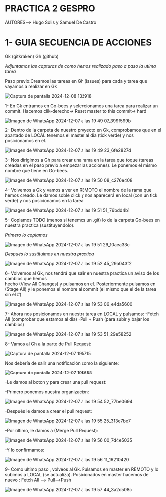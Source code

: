 # PRACTICA 2 GESPRO

AUTORES--> Hugo Solis y Samuel De Castro

# 1- GUIA SECUENCIA DE ACCIONES

Gk (gitkraken)
Gh (github)

*Adjuntamos las capturas de como hemos realizado paso a paso la utima tarea*

Paso previo:Creamos las tareas en Gh (issues) para cada y tarea que vayamos a realizar en Gk

![Captura de pantalla 2024-12-08 132918](https://github.com/user-attachments/assets/3f04ce42-2968-460a-8ec2-2f8d9ab75197)


1- En Gk entramos en Go-bees y seleccionamos una tarea para realizar un commit.
   Hacemos clik-derecho-> Reset master to this commit-> hard
  

![Imagen de WhatsApp 2024-12-07 a las 19 49 07_399f599b](https://github.com/user-attachments/assets/a49fda2c-ad4d-47d4-b835-a4b5799aae7b)


2- Dentro de la carpeta de nuestro proyecto en Gk, comprobamos que en el apartado de LOCAL tenemos el master al dia (tick verde) y nos posicionamos en el.


![Imagen de WhatsApp 2024-12-07 a las 19 49 23_6fe2827d](https://github.com/user-attachments/assets/41108f0f-2b14-4ce1-b1bd-b02871ea161b)


3- Nos dirigimos a Gh para crear una rama en la tarea que toque (tareas creadas en el paso previo a empezar las acciones). Le ponemos el mismo nombre que tiene en Go-bees.


![Imagen de WhatsApp 2024-12-07 a las 19 50 08_c276e408](https://github.com/user-attachments/assets/8d14b2bd-7c2d-4d42-b5ae-c3e119720245)


4- Volvemos a Gk y vamos a ver en REMOTO el nombre de la rama que hemos creado. 
  Le damos soble click y nos aparecerá en local (con un tick verde) y
  nos posicionamos en la tarea


![Imagen de WhatsApp 2024-12-07 a las 19 51 51_76bdd4b1](https://github.com/user-attachments/assets/93be37f0-5968-44e6-972d-2dfd9b90e00f)


5- Copiamos TODO (menos si tenemos un .git) lo de la carpeta Go-bees en nuestra practica (sustituyendolo).

*Primero lo copiamos*

![Imagen de WhatsApp 2024-12-07 a las 19 51 29_10aea33c](https://github.com/user-attachments/assets/58f9ccd8-8369-4474-951a-76c4494dbf59)

*Después lo sustituimos en nuestra practica*

![Imagen de WhatsApp 2024-12-07 a las 19 52 45_29a043f2](https://github.com/user-attachments/assets/1317b6f9-3478-41f2-9238-fb2d94925c63)


6- Volvemos al Gk, nos tendrá que salir en nuestra practica un aviso de los cambios que hemos  
   hecho (View All Changes) y pulsamos en el. 
   Posteriormente pulsamos en (Stage All) y le ponemos el nombre al commit (el mismo que el de 
   la tarea sin el #)

   ![Imagen de WhatsApp 2024-12-07 a las 19 53 06_e4da5600](https://github.com/user-attachments/assets/67b7f27b-e804-4722-96c3-2416fa59482a)


7- Ahora nos posicionamos en nuestra tarea en LOCAL y pulsamos:
   -Fetch All (comprobar que estamos al dia)
   -Pull + Push (para subir y bajar los cambios)


   ![Imagen de WhatsApp 2024-12-07 a las 19 53 51_29e58252](https://github.com/user-attachments/assets/1ac6b9c3-f9fb-4672-b43d-3acbb656d951)



8- Vamos al Gh a la parte de Pull Request: 

![Captura de pantalla 2024-12-07 195715](https://github.com/user-attachments/assets/c7926d14-a3ef-41e6-ad76-9074f5b3d5b6)

Nos debería de salir una notificación como la siguiente: 

![Captura de pantalla 2024-12-07 195658](https://github.com/user-attachments/assets/00e2124f-7e79-41ec-9770-7c54f41567a2)

-Le damos al boton y para crear una pull request:

  -Primero ponemos nuestra organización:
  
![Imagen de WhatsApp 2024-12-07 a las 19 54 52_77be0694](https://github.com/user-attachments/assets/e267b37d-d227-4abf-83e7-3f16137c734a)


  -Después le damos a crear el pull request:
  
![Imagen de WhatsApp 2024-12-07 a las 19 55 25_313e7be7](https://github.com/user-attachments/assets/88ce0c22-9219-4761-b1be-3e5cffe3daa4)


  -Por último, le damos a (Merge Pull Request):

![Imagen de WhatsApp 2024-12-07 a las 19 56 00_7d4e5035](https://github.com/user-attachments/assets/ec048ab1-37e5-400d-b53d-d71d272537f9)

-Y lo confirmamos: 

![Imagen de WhatsApp 2024-12-07 a las 19 56 11_16210420](https://github.com/user-attachments/assets/64d82ca1-b06d-4685-a06b-dfa0562e7258)

9- Como ultimo paso , volveos al Gk. 
  Pulsamos en master en REMOTO y lo subimos a LOCAL (se actualiza).
  Posicionados en master hacemos de nuevo : Fetch All --> Pull-->Push

  
![Imagen de WhatsApp 2024-12-07 a las 19 57 44_3a2c508c](https://github.com/user-attachments/assets/f93ffd14-000a-45ea-8db6-d7599f51628f)




















